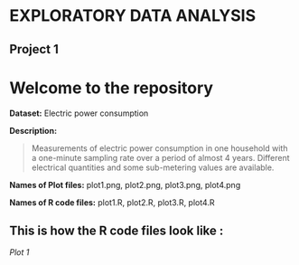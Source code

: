 EXPLORATORY DATA ANALYSIS 
=========================

Project 1
----------

# Welcome to the repository

**Dataset:** Electric power consumption

**Description:** 
>Measurements of electric power consumption in one household with a one-minute sampling rate over a period of almost 4 years.
>Different electrical quantities and some sub-metering values are available.

**Names of Plot files:** plot1.png, plot2.png, plot3.png, plot4.png

**Names of R code files:** plot1.R, plot2.R, plot3.R, plot4.R 

## This is how the R code files look like :

*Plot 1*



